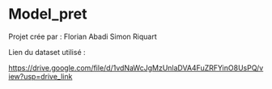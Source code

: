 # Model_pret

Projet crée par :
Florian Abadi
Simon Riquart

Lien du dataset utilisé :

https://drive.google.com/file/d/1vdNaWcJgMzUnlaDVA4FuZRFYinO8UsPQ/view?usp=drive_link
